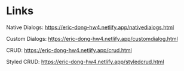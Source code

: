 # Links

Native Dialogs:
https://eric-dong-hw4.netlify.app/nativedialogs.html

Custom Dialogs:
https://eric-dong-hw4.netlify.app/customdialog.html

CRUD:
https://eric-dong-hw4.netlify.app/crud.html

Styled CRUD:
https://eric-dong-hw4.netlify.app/styledcrud.html
